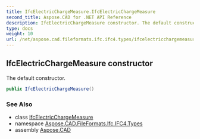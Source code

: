 ```yaml
---
title: IfcElectricChargeMeasure.IfcElectricChargeMeasure
second_title: Aspose.CAD for .NET API Reference
description: IfcElectricChargeMeasure constructor. The default constructor
type: docs
weight: 10
url: /net/aspose.cad.fileformats.ifc.ifc4.types/ifcelectricchargemeasure/ifcelectricchargemeasure/
---
```

## IfcElectricChargeMeasure constructor

The default constructor.

```csharp
public IfcElectricChargeMeasure()
```

### See Also

* class [IfcElectricChargeMeasure](../)
* namespace [Aspose.CAD.FileFormats.Ifc.IFC4.Types](../../ifcelectricchargemeasure/)
* assembly [Aspose.CAD](../../../)


